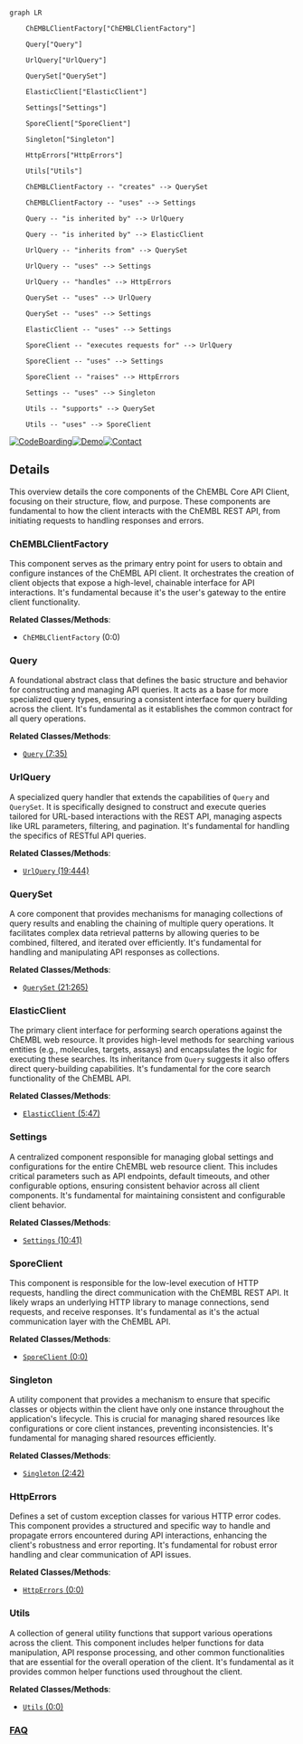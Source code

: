 ```mermaid

graph LR

    ChEMBLClientFactory["ChEMBLClientFactory"]

    Query["Query"]

    UrlQuery["UrlQuery"]

    QuerySet["QuerySet"]

    ElasticClient["ElasticClient"]

    Settings["Settings"]

    SporeClient["SporeClient"]

    Singleton["Singleton"]

    HttpErrors["HttpErrors"]

    Utils["Utils"]

    ChEMBLClientFactory -- "creates" --> QuerySet

    ChEMBLClientFactory -- "uses" --> Settings

    Query -- "is inherited by" --> UrlQuery

    Query -- "is inherited by" --> ElasticClient

    UrlQuery -- "inherits from" --> QuerySet

    UrlQuery -- "uses" --> Settings

    UrlQuery -- "handles" --> HttpErrors

    QuerySet -- "uses" --> UrlQuery

    QuerySet -- "uses" --> Settings

    ElasticClient -- "uses" --> Settings

    SporeClient -- "executes requests for" --> UrlQuery

    SporeClient -- "uses" --> Settings

    SporeClient -- "raises" --> HttpErrors

    Settings -- "uses" --> Singleton

    Utils -- "supports" --> QuerySet

    Utils -- "uses" --> SporeClient

```



[![CodeBoarding](https://img.shields.io/badge/Generated%20by-CodeBoarding-9cf?style=flat-square)](https://github.com/CodeBoarding/GeneratedOnBoardings)[![Demo](https://img.shields.io/badge/Try%20our-Demo-blue?style=flat-square)](https://www.codeboarding.org/demo)[![Contact](https://img.shields.io/badge/Contact%20us%20-%20contact@codeboarding.org-lightgrey?style=flat-square)](mailto:contact@codeboarding.org)



## Details



This overview details the core components of the ChEMBL Core API Client, focusing on their structure, flow, and purpose. These components are fundamental to how the client interacts with the ChEMBL REST API, from initiating requests to handling responses and errors.



### ChEMBLClientFactory

This component serves as the primary entry point for users to obtain and configure instances of the ChEMBL API client. It orchestrates the creation of client objects that expose a high-level, chainable interface for API interactions. It's fundamental because it's the user's gateway to the entire client functionality.





**Related Classes/Methods**:



- `ChEMBLClientFactory` (0:0)





### Query

A foundational abstract class that defines the basic structure and behavior for constructing and managing API queries. It acts as a base for more specialized query types, ensuring a consistent interface for query building across the client. It's fundamental as it establishes the common contract for all query operations.





**Related Classes/Methods**:



- <a href="https://github.com/chembl/chembl_webresource_client/chembl_webresource_client/query.py#L7-L35" target="_blank" rel="noopener noreferrer">`Query` (7:35)</a>





### UrlQuery

A specialized query handler that extends the capabilities of `Query` and `QuerySet`. It is specifically designed to construct and execute queries tailored for URL-based interactions with the REST API, managing aspects like URL parameters, filtering, and pagination. It's fundamental for handling the specifics of RESTful API queries.





**Related Classes/Methods**:



- <a href="https://github.com/chembl/chembl_webresource_client/chembl_webresource_client/url_query.py#L19-L444" target="_blank" rel="noopener noreferrer">`UrlQuery` (19:444)</a>





### QuerySet

A core component that provides mechanisms for managing collections of query results and enabling the chaining of multiple query operations. It facilitates complex data retrieval patterns by allowing queries to be combined, filtered, and iterated over efficiently. It's fundamental for handling and manipulating API responses as collections.





**Related Classes/Methods**:



- <a href="https://github.com/chembl/chembl_webresource_client/chembl_webresource_client/query_set.py#L21-L265" target="_blank" rel="noopener noreferrer">`QuerySet` (21:265)</a>





### ElasticClient

The primary client interface for performing search operations against the ChEMBL web resource. It provides high-level methods for searching various entities (e.g., molecules, targets, assays) and encapsulates the logic for executing these searches. Its inheritance from `Query` suggests it also offers direct query-building capabilities. It's fundamental for the core search functionality of the ChEMBL API.





**Related Classes/Methods**:



- <a href="https://github.com/chembl/chembl_webresource_client/chembl_webresource_client/elastic_client.py#L5-L47" target="_blank" rel="noopener noreferrer">`ElasticClient` (5:47)</a>





### Settings

A centralized component responsible for managing global settings and configurations for the entire ChEMBL web resource client. This includes critical parameters such as API endpoints, default timeouts, and other configurable options, ensuring consistent behavior across all client components. It's fundamental for maintaining consistent and configurable client behavior.





**Related Classes/Methods**:



- <a href="https://github.com/chembl/chembl_webresource_client/chembl_webresource_client/settings.py#L10-L41" target="_blank" rel="noopener noreferrer">`Settings` (10:41)</a>





### SporeClient

This component is responsible for the low-level execution of HTTP requests, handling the direct communication with the ChEMBL REST API. It likely wraps an underlying HTTP library to manage connections, send requests, and receive responses. It's fundamental as it's the actual communication layer with the ChEMBL API.





**Related Classes/Methods**:



- <a href="https://github.com/chembl/chembl_webresource_client/chembl_webresource_client/spore_client.py#L0-L0" target="_blank" rel="noopener noreferrer">`SporeClient` (0:0)</a>





### Singleton

A utility component that provides a mechanism to ensure that specific classes or objects within the client have only one instance throughout the application's lifecycle. This is crucial for managing shared resources like configurations or core client instances, preventing inconsistencies. It's fundamental for managing shared resources efficiently.





**Related Classes/Methods**:



- <a href="https://github.com/chembl/chembl_webresource_client/chembl_webresource_client/singleton.py#L2-L42" target="_blank" rel="noopener noreferrer">`Singleton` (2:42)</a>





### HttpErrors

Defines a set of custom exception classes for various HTTP error codes. This component provides a structured and specific way to handle and propagate errors encountered during API interactions, enhancing the client's robustness and error reporting. It's fundamental for robust error handling and clear communication of API issues.





**Related Classes/Methods**:



- <a href="https://github.com/chembl/chembl_webresource_client/chembl_webresource_client/http_errors.py#L0-L0" target="_blank" rel="noopener noreferrer">`HttpErrors` (0:0)</a>





### Utils

A collection of general utility functions that support various operations across the client. This component includes helper functions for data manipulation, API response processing, and other common functionalities that are essential for the overall operation of the client. It's fundamental as it provides common helper functions used throughout the client.





**Related Classes/Methods**:



- <a href="https://github.com/chembl/chembl_webresource_client/chembl_webresource_client/utils.py#L0-L0" target="_blank" rel="noopener noreferrer">`Utils` (0:0)</a>









### [FAQ](https://github.com/CodeBoarding/GeneratedOnBoardings/tree/main?tab=readme-ov-file#faq)